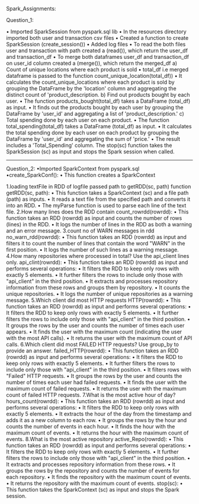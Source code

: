 Spark_Assignments:


Question_1:


•	Imported SparkSession from pyspark.sql lib
•	In the resources directory imported both user and transaction csv files
•	Created a function to create SparkSession (create_session())
•	Added log files
•	To read the both files user and transaction with path created a (read()), which return the user_df and transaction_df 
•	To merge both dataframes user_df and transaction_df on user_id column created a (merge()), which return the merged_df 
a) Count of unique locations where each product is sold
•	total_df i.e  merged dataframe is passed to the function count_unique_location(total_df))
•	It calculates the count_unique_locations where each product is sold by grouping the DataFrame by the 'location' column and aggregating the distinct count of 'product_description.
b) Find out products bought by each user.
•	The function products_bought(total_df) takes a DataFrame (total_df) as input.
•	It finds out the products bought by each user by grouping the DataFrame by 'user_id' and aggregating a list of 'product_description.'
 c) Total spending done by each user on each product.
•	The function total_spending(total_df) takes a DataFrame (total_df) as input.
•	It calculates the total spending done by each user on each product by grouping the DataFrame by 'user_id' and aggregating the sum of 'price.'
•	The result includes a 'Total_Spending' column.
The stop(sc) function takes the SparkSession (sc) as input and stops the Spark session when called.

-----------------------------------------------------------------------------------------------------------------------------
Question_2:
•Imported SparkContext from pyspark.sql
•create_SparkConf():
•	This function creates a SparkContext

1.loading textFile in RDD of logfile passed path to getRDD(sc, path) function
getRDD(sc, path):
•	This function takes a SparkContext (sc) and a file path (path) as inputs.
•	It reads a text file from the specified path and converts it into an RDD.
•	The myParse function is used to parse each line of the text file.
2.How many lines does the RDD contain
count_rowrdd(rowrdd):
•	This function takes an RDD (rowrdd) as input and counts the number of rows (lines) in the RDD.
•	It logs the number of lines in the RDD as both a warning and an error message.
3.count no of WARN messages in rdd
no_warn_rdd(rowrdd):
•	This function takes an RDD (rowrdd) as input and filters it to count the number of lines that contain the word "WARN" in the first position.
•	It logs the number of such lines as a warning message.
4.How many repositories where processed in total? Use the api_client lines only.
api_clint(rowrdd):
•	This function takes an RDD (rowrdd) as input and performs several operations:
•	It filters the RDD to keep only rows with exactly 5 elements.
•	It further filters the rows to include only those with "api_client" in the third position.
•	It extracts and processes repository information from these rows and groups them by repository.
•	It counts the unique repositories.
•	It logs the number of unique repositories as a warning message.
5.Which client did most HTTP requests
HTTP(rowrdd):
•	This function takes an RDD (rowrdd) as input and performs several operations:
•	It filters the RDD to keep only rows with exactly 5 elements.
•	It further filters the rows to include only those with "api_client" in the third position.
•	It groups the rows by the user and counts the number of times each user appears.
•	It finds the user with the maximum count (indicating the user with the most API calls).
•	It returns the user with the maximum count of API calls.
6.Which client did most FAILED HTTP requests? Use group_by to provide an answer.
failed_HTTP(rowrdd):
•	This function takes an RDD (rowrdd) as input and performs several operations:
•	It filters the RDD to keep only rows with exactly 5 elements.
•	It further filters the rows to include only those with "api_client" in the third position.
•	It filters rows with "Failed" HTTP requests.
•	It groups the rows by the user and counts the number of times each user had failed requests.
•	It finds the user with the maximum count of failed requests.
•	It returns the user with the maximum count of failed HTTP requests.
7.What is the most active hour of day?
hours_count(rowrdd):
•	This function takes an RDD (rowrdd) as input and performs several operations:
•	It filters the RDD to keep only rows with exactly 5 elements.
•	It extracts the hour of the day from the timestamp and adds it as a new column to each row.
•	It groups the rows by the hour and counts the number of events in each hour.
•	It finds the hour with the maximum count of events.
•	It returns the hour with the maximum count of events.
8.What is the most active repository
active_Repo(rowrdd):
•	This function takes an RDD (rowrdd) as input and performs several operations:
•	It filters the RDD to keep only rows with exactly 5 elements.
•	It further filters the rows to include only those with "api_client" in the third position.
•	It extracts and processes repository information from these rows.
•	It groups the rows by the repository and counts the number of events for each repository.
•	It finds the repository with the maximum count of events.
•	It returns the repository with the maximum count of events.
stop(sc):
•	This function takes the SparkContext (sc) as input and stops the Spark session.





